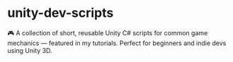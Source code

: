 # unity-dev-scripts
🎮 A collection of short, reusable Unity C# scripts for common game mechanics — featured in my tutorials. Perfect for beginners and indie devs using Unity 3D.
